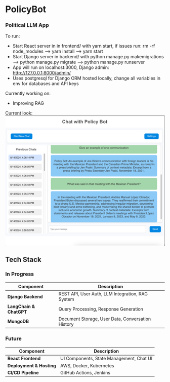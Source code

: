 # PolicyBot
### Political LLM App 

To run:
- Start React server in in frontend/ with yarn start, if issues run: rm -rf node_modules --> yarn install --> yarn start
- Start Django server in backend/ with python manage.py makemigrations --> python manage.py migrate --> python manage.py runserver
- App will run on localhost:3000, Django admin: http://127.0.0.1:8000/admin/
- Uses postgresql for Django ORM hosted locally, change all variables in env for databases and API keys

Currently working on:
- Improving RAG

Current look:
![alt text](chatpage.png)

## Tech Stack
### In Progress

| Component                | Description                                    |
|--------------------------|------------------------------------------------|
| **Django Backend**       | REST API, User Auth, LLM Integration, RAG System|
| **LangChain & ChatGPT**  | Query Processing, Response Generation          |
| **MongoDB**              | Document Storage, User Data, Conversation History|

### Future

| Component                | Description                                    |
|--------------------------|------------------------------------------------|
| **React Frontend**       | UI Components, State Management, Chat UI       |
| **Deployment & Hosting** | AWS, Docker, Kubernetes                        |
| **CI/CD Pipeline**       | GitHub Actions, Jenkins                        |



